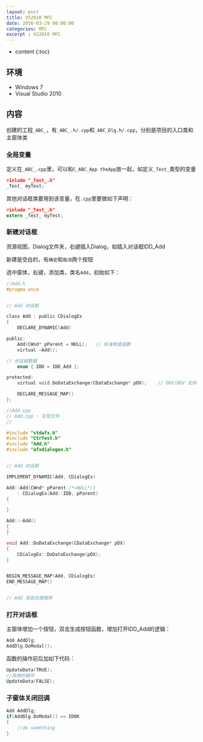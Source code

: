 ```yaml
---
layout: post
title: VS2010 MFC
date: 2016-03-29 00:00:00
categories: MFC
excerpt : VS2010 MFC
---
```


* content
{:toc}

## 环境

- Windows 7
- Visual Studio 2010

## 内容

创建的工程`_ABC_`，有`_ABC_.h/.cpp`和`_ABC_Dlg.h/.cpp`，分别是项目的入口类和主窗体类

### 全局变量

定义在`_ABC_.cpp`里，可以和`C_ABC_App theApp`放一起，如定义`_Test_`类型的变量

```c
#inlude "_Test_.h"
_Test_ myTest;
```

其他对话框类要用到该变量，在`.cpp`里要做如下声明：

```c
#inlude "_Test_.h"
extern _Test_ myTest;
```

### 新建对话框

资源视图，Dialog文件夹，右键插入Dialog，如插入对话框IDD_Add

新建是空白的，有`确定`和`取消`两个按钮

选中窗体，右键，添加类，类名`Add`，初始如下：

```c
//Add.h
#pragma once


// Add 对话框

class Add : public CDialogEx
{
	DECLARE_DYNAMIC(Add)

public:
	Add(CWnd* pParent = NULL);   // 标准构造函数
	virtual ~Add();

// 对话框数据
	enum { IDD = IDD_Add };

protected:
	virtual void DoDataExchange(CDataExchange* pDX);    // DDX/DDV 支持

	DECLARE_MESSAGE_MAP()
};
```

```c
//Add.cpp
// Add.cpp : 实现文件
//

#include "stdafx.h"
#include "CtrTest.h"
#include "Add.h"
#include "afxdialogex.h"


// Add 对话框

IMPLEMENT_DYNAMIC(Add, CDialogEx)

Add::Add(CWnd* pParent /*=NULL*/)
	: CDialogEx(Add::IDD, pParent)
{

}

Add::~Add()
{
}

void Add::DoDataExchange(CDataExchange* pDX)
{
	CDialogEx::DoDataExchange(pDX);
}


BEGIN_MESSAGE_MAP(Add, CDialogEx)
END_MESSAGE_MAP()


// Add 消息处理程序
```

### 打开对话框

主窗体增加一个按钮，双击生成按钮函数，增加打开IDD_Add的逻辑：

```c
Add AddDlg;
AddDlg.DoModal();
```

函数的操作前后加如下代码：

```c
UpdateData(TRUE);
//具体的操作
UpdateData(FALSE);
```

### 子窗体关闭回调

```c
Add AddDlg;
if(AddDlg.DoModal() == IDOK
{
	//do something
}
```



